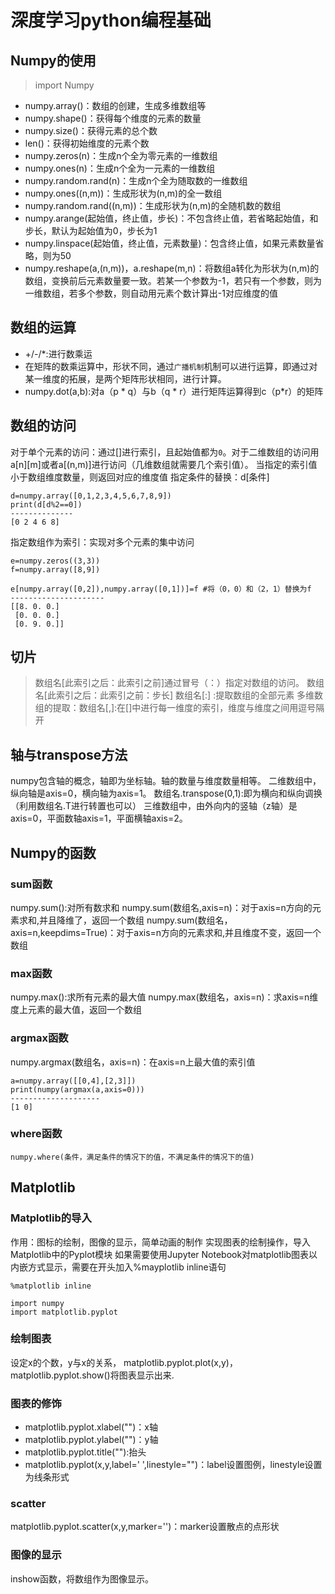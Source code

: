 # 深度学习python编程基础
## Numpy的使用
> import Numpy

* numpy.array()：数组的创建，生成多维数组等
* numpy.shape()：获得每个维度的元素的数量
* numpy.size()：获得元素的总个数
* len()：获得初始维度的元素个数
* numpy.zeros(n)：生成n个全为零元素的一维数组
* numpy.ones(n)：生成n个全为一元素的一维数组
* numpy.random.rand(n)：生成n个全为随取数的一维数组
* numpy.ones((n,m))：生成形状为(n,m)的全一数组
* numpy.random.rand((n,m))：生成形状为(n,m)的全随机数的数组
* numpy.arange(起始值，终止值，步长)：不包含终止值，若省略起始值，和步长，默认为起始值为0，步长为1
* numpy.linspace(起始值，终止值，元素数量)：包含终止值，如果元素数量省略，则为50
* numpy.reshape(a,(n,m))，a.reshape(m,n)：将数组a转化为形状为(n,m)的数组，变换前后元素数量要一致。若某一个参数为-1，若只有一个参数，则为一维数组，若多个参数，则自动用元素个数计算出-1对应维度的值

## 数组的运算

* +/-/*:进行数乘运
* 在矩阵的数乘运算中，形状不同，通过`广播机制`机制可以进行运算，即通过对某一维度的拓展，是两个矩阵形状相同，进行计算。
* numpy.dot(a,b):对a（p * q）与b（q * r）进行矩阵运算得到c（p*r）的矩阵

## 数组的访问

对于单个元素的访问：通过[]进行索引，且起始值都为`0`。对于二维数组的访问用a[n][m]或者a[(n,m)]进行访问（几维数组就需要几个索引值）。
当指定的索引值小于数组维度数量，则返回对应的维度值
指定条件的替换：d[条件]
```
d=numpy.array([0,1,2,3,4,5,6,7,8,9])
print(d[d%2==0])
--------------
[0 2 4 6 8]
```
指定数组作为索引：实现对多个元素的集中访问
```
e=numpy.zeros((3,3))
f=numpy.array([8,9])

e[numpy.array([0,2]),numpy.array([0,1])]=f #将（0，0）和（2，1）替换为f
---------------------
[[8. 0. 0.]
 [0. 0. 0.]
 [0. 9. 0.]]
```
## 切片

> 数组名[此索引之后：此索引之前]通过冒号（：）指定对数组的访问。
数组名[此索引之后：此索引之前：步长]
数组名[:] :提取数组的全部元素
多维数组的提取：数组名[,]:在[]中进行每一维度的索引，维度与维度之间用逗号隔开

## 轴与transpose方法
numpy包含轴的概念，轴即为坐标轴。轴的数量与维度数量相等。
二维数组中，纵向轴是axis=0，横向轴为axis=1。
数组名.transpose(0,1):即为横向和纵向调换（利用数组名.T进行转置也可以）
三维数组中，由外向内的竖轴（z轴）是axis=0，平面数轴axis=1，平面横轴axis=2。
## Numpy的函数
### sum函数
numpy.sum():对所有数求和
numpy.sum(数组名,axis=n)：对于axis=n方向的元素求和,并且降维了，返回一个数组
numpy.sum(数组名，axis=n,keepdims=True)：对于axis=n方向的元素求和,并且维度不变，返回一个数组
### max函数
numpy.max():求所有元素的最大值
numpy.max(数组名，axis=n)：求axis=n维度上元素的最大值，返回一个数组
### argmax函数
numpy.argmax(数组名，axis=n)：在axis=n上最大值的索引值
```
a=numpy.array([[0,4],[2,3]])
print(numpy(argmax(a,axis=0)))
--------------------
[1 0]
```
### where函数
```
numpy.where(条件，满足条件的情况下的值，不满足条件的情况下的值)
```
## Matplotlib
### Matplotlib的导入
作用：图标的绘制，图像的显示，简单动画的制作
实现图表的绘制操作，导入Matplotlib中的Pyplot模块
如果需要使用Jupyter Notebook对matplotlib图表以内嵌方式显示，需要在开头加入%mayplotlib inline语句
```
%matplotlib inline

import numpy
import matplotlib.pyplot
```
### 绘制图表
设定x的个数，y与x的关系， matplotlib.pyplot.plot(x,y)， matplotlib.pyplot.show()将图表显示出来.
### 图表的修饰
*  matplotlib.pyplot.xlabel("")：x轴
*  matplotlib.pyplot.ylabel("")：y轴
* matplotlib.pyplot.title(""):抬头
*  matplotlib.pyplot(x,y,label=' ',linestyle="")：label设置图例，linestyle设置为线条形式
### scatter
 matplotlib.pyplot.scatter(x,y,marker='')：marker设置散点的点形状
### 图像的显示
inshow函数，将数组作为图像显示。











